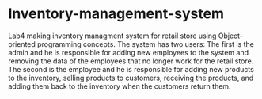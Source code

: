 # Inventory-management-system
Lab4
making inventory managment system for retail store using Object-oriented programming concepts.
The system has two users:
The first is the admin and he is responsible for adding new employees to
the system and removing the data of the employees that no longer work for
the retail store.
The second is the employee and he is responsible for adding new products 
to the inventory, selling products to customers, receiving the products,
and adding them back to the inventory when the customers return them.
